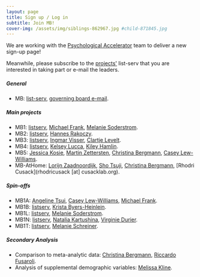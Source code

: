 ```yaml
---
layout: page
title: Sign up / Log in
subtitle: Join MB!
cover-img: /assets/img/siblings-862967.jpg #child-871845.jpg
---
```


<!--
To-do:
- login/password?
  - good example: https://member.psysciacc.org/register.php
  - (database -
    https://wilsonmar.github.io/authentication-on-static-site/ ;
    https://github.com/apcj/jekyll-google-auth) ;
    https://stackoverflow.com/questions/12598822/how-can-i-provide-login-feature-to-a-jekyll-site ;
    https://github.com/benbalter/jekyll-auth

- Add membership form
- add new project form:
  [project proposal form](https://docs.google.com/document/d/1kbnK2us2Svfcf7X4TAI5YUw3_duUNAQoYINTuuWr1Jw/edit?usp=sharing)

- add validator
  https://github.com/manybabies/validator

- add current/new actitivies form
- find a place to add this actitivties spreadsheet: (??)
		[This spreadsheet](https://docs.google.com/spreadsheets/d/1esnJTsPB0NJ2PP0fwmWIhSxShKLIN99Ga8ehCDyz3rQ/edit?usp=sharing)

-->

We are working with the [Psychological Accelerator](https://psysciacc.org/) team to deliver a new sign-up page!

Meanwhile, please subscribe to the [projects']({{site.baseurl}}/projects) list-serv that you are interested in taking part or e-mail the leaders.

##### General

* MB: [list-serv](https://mailman.stanford.edu/mailman/listinfo/manybabies), [governing board e-mail](manybabies-gb@mailman.stanford.edu).

##### Main projects
* MB1: [listserv](https://mailman.stanford.edu/mailman/listinfo/manybabies1), [Michael Frank](mcfrank@stanford.edu), [Melanie Soderstrom](M_Soderstrom@umanitoba.ca).
* MB2: [listserv](https://mailman.stanford.edu/mailman/listinfo/manybabies2), [Hannes Rakoczy](hrakocz@uni-goettingen.de).
* MB3: [listserv](https://mailman.stanford.edu/mailman/listinfo/manybabies3), [Ingmar Visser](I.Visser@uva.nl), [Clartje Levelt](c.c.levelt@hum.leidenuniv.nl).
* MB4: [listserv](https://mailman.stanford.edu/mailman/listinfo/manybabies4), [Kelsey Lucca](Kelsey.Lucca@asu.edu), [Kiley Hamlin](kiley.hamlin@psych.ubc.ca).
* MB5: [Jessica Kosie](jkosie@princeton.edu), [Martin Zettersten](zettersten@wisc.edu), [Christina Bergmann](Christina.Bergmann@mpi.nl), [Casey Lew-Williams](caseylw@princeton.edu).
* MB-AtHome: [Lorijn Zaadnoordijk](Lorijn.Zaadnoordijk@tcd.ie), [Sho Tsuji](tsujish@gmail.com), [Christina Bergmann](Christina.Bergmann@mpi.nl), [Rhodri Cusack](rhodricusack [at] cusacklab.org).

##### Spin-offs
* MB1A: [Angeline Tsui](astsui@stanford.edu), [Casey Lew-Williams](caseylw@princeton.edu), [Michael Frank](mcfrank@stanford.edu).
* MB1B: [listserv](https://groups.google.com/forum/#!forum/manybabies-bilingual), [Krista Byers-Heinlein](K.Byers@concordia.ca).
* MB1L: [listserv](https://mailman.stanford.edu/mailman/listinfo/manybabies1), [Melanie Soderstrom](M_Soderstrom@umanitoba.ca).
* MB1N: [listserv](https://mailman.stanford.edu/mailman/listinfo/manybabies1), [Natalia Kartushina](natalia.kartushina@psykologi.uio.no), [Virginie Durier](virginie.durier@univ-rennes1.fr).
* MB1T: [listserv](https://mailman.stanford.edu/mailman/listinfo/manybabies1), [Melanie Schreiner](melanie.schreiner@psych.uni-goettingen.de).

##### Secondary Analysis
* Comparison to meta-analytic data: [Christina Bergmann](Christina.Bergmann@mpi.nl), [Riccardo Fusaroli](fusaroli@cas.au.dk).
* Analysis of supplemental demographic variables: [Melissa Kline](mekline@mit.edu).
